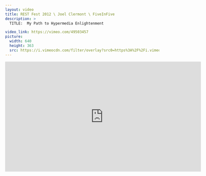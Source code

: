 ```yaml
---
layout: video
title: REST Fest 2012 \ Joel Clermont \ FiveInFive
description: >
  TITLE:  My Path to Hypermedia Enlightenment

video_link: https://vimeo.com/49503457
picture:
  width: 640
  height: 363
  src: https://i.vimeocdn.com/filter/overlay?src0=https%3A%2F%2Fi.vimeocdn.com%2Fvideo%2F341577412_640x363.jpg&src1=http%3A%2F%2Ff.vimeocdn.com%2Fp%2Fimages%2Fcrawler_play.png
---
```

<iframe src="https://player.vimeo.com/video/49503457?title=0&byline=0&portrait=0&badge=0&autopause=0&player_id=0" width="640" height="360" frameborder="0" title="REST Fest 2012 \ Joel Clermont \ FiveInFive" webkitallowfullscreen mozallowfullscreen allowfullscreen></iframe>